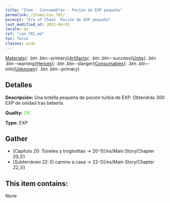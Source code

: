 ```yaml
---
title: "Item - Consumables - Poción de EXP pequeña"
permalink: /Items/con_701/
excerpt: "Era of Chaos  Poción de EXP pequeña"
last_modified_at: 2021-04-01
locale: es
ref: "con_701.md"
toc: false
classes: wide
---
```

 [Materials](/es/Items/){: .btn .btn--primary}[Artifacts](/es/Items/Artifacts/){: .btn .btn--success}[Units](/es/Items/Units/){: .btn .btn--warning}[Heroes](/es/Items/Heroes/){: .btn .btn--danger}[Consumables](/es/Items/Consumables/){: .btn .btn--info}[Unknown](/es/Items/Unknown/){: .btn .btn--primary}

## Detalles
 **Descripción:** Una botella pequeña de poción turbia de EXP. Obtendrás 300 EXP de unidad tras beberla.

 **Quality:** <span style="color: #32CD32">OK</span>

 **Type:** EXP

## Gather

*    [Capítulo 20: Túneles y trogloditas -> 20-1](/es/Main Story/Chapter 20_1/) 
*    [Subterráneo 22: El camino a casa -> 22-1](/es/Main Story/Chapter 22_1/) 

## This item contains:

  None

